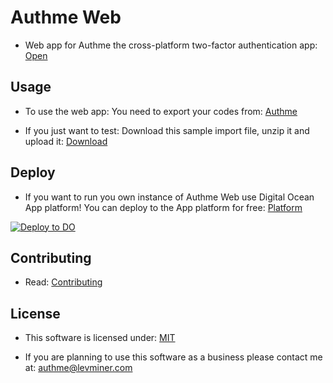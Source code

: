 # Authme Web

-   Web app for Authme the cross-platform two-factor authentication app: [Open](https://web.authme.levminer.com)

## Usage

-   To use the web app: You need to export your codes from: [Authme](https://github.com/Levminer/authme)

-   If you just want to test: Download this sample import file, unzip it and upload it: [Download](https://github.com/Levminer/authme/blob/main/sample/authme_import_sample.zip?raw=true)

## Deploy

-   If you want to run you own instance of Authme Web use Digital Ocean App platform! You can deploy to the App platform for free: [Platform](https://www.digitalocean.com/products/app-platform/)

[![Deploy to DO](https://www.deploytodo.com/do-btn-blue.svg)](https://cloud.digitalocean.com/apps/new?repo=https://github.com/Levminer/authme-web/tree/main&refcode=fa33fd8b5406)

## Contributing

-   Read: [Contributing](https://github.com/Levminer/authme-web/blob/main/.github/CONTRIBUTING.md)

## License

-   This software is licensed under: [MIT](https://github.com/Levminer/authme-web/blob/main/.github/LICENSE.md)

-   If you are planning to use this software as a business please contact me at: <authme@levminer.com>
